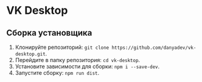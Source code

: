 # VK Desktop

## Сборка установщика

1. Клонируйте репозиторий: `git clone https://github.com/danyadev/vk-desktop.git`.
2. Перейдите в папку репозитория: `cd vk-desktop`.
3. Установите зависимости для сборки: `npm i --save-dev`.
4. Запустите сборку: `npm run dist`.
